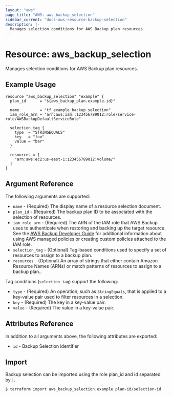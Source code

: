 ```yaml
---
layout: "aws"
page_title: "AWS: aws_backup_selection"
sidebar_current: "docs-aws-resource-backup-selection"
description: |-
  Manages selection conditions for AWS Backup plan resources.
---
```


# Resource: aws_backup_selection

Manages selection conditions for AWS Backup plan resources.

## Example Usage

```hcl
resource "aws_backup_selection" "example" {
  plan_id      = "${aws_backup_plan.example.id}"

  name         = "tf_example_backup_selection"
  iam_role_arn = "arn:aws:iam::123456789012:role/service-role/AWSBackupDefaultServiceRole"

  selection_tag {
    type  = "STRINGEQUALS"
    key   = "foo"
    value = "bar"
  }

  resources = [
    "arn:aws:ec2:us-east-1:123456789012:volume/"
  ]
}
```

## Argument Reference

The following arguments are supported:

* `name` - (Required) The display name of a resource selection document.
* `plan_id` - (Required) The backup plan ID to be associated with the selection of resources.
* `iam_role_arn` - (Required) The ARN of the IAM role that AWS Backup uses to authenticate when restoring and backing up the target resource. See the [AWS Backup Developer Guide](https://docs.aws.amazon.com/aws-backup/latest/devguide/access-control.html#managed-policies) for additional information about using AWS managed policies or creating custom policies attached to the IAM role.
* `selection_tag` - (Optional) Tag-based conditions used to specify a set of resources to assign to a backup plan.
* `resources` - (Optional) An array of strings that either contain Amazon Resource Names (ARNs) or match patterns of resources to assign to a backup plan..

Tag conditions (`selection_tag`) support the following:

* `type` - (Required) An operation, such as `StringEquals`, that is applied to a key-value pair used to filter resources in a selection.
* `key` - (Required) The key in a key-value pair.
* `value` - (Required) The value in a key-value pair.

## Attributes Reference

In addition to all arguments above, the following attributes are exported:

* `id` - Backup Selection identifier

## Import

Backup selection can be imported using the role plan_id and id separated by `|`.

```
$ terraform import aws_backup_selection.example plan-id/selection-id
```
